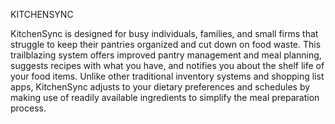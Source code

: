 KITCHENSYNC

KitchenSync is designed for busy individuals, families, and small firms that struggle to keep their pantries organized and cut down on food waste. This trailblazing system offers improved pantry management and meal planning, suggests recipes with what you have, and notifies you about the shelf life of your food items. Unlike other traditional inventory systems and shopping list apps, KitchenSync adjusts to your dietary preferences and schedules by making use of readily available ingredients to simplify the meal preparation process.


